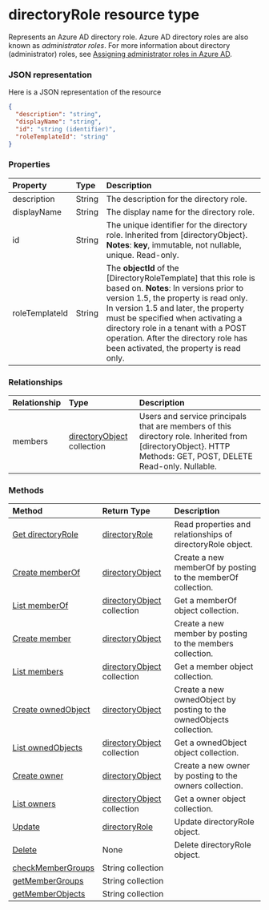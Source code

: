 # directoryRole resource type

Represents an Azure AD directory role. Azure AD directory roles are also known as *administrator roles*. For more information about directory (administrator) roles, see [Assigning administrator roles in Azure AD](http://azure.microsoft.com/documentation/articles/active-directory-assign-admin-roles/).


### JSON representation

Here is a JSON representation of the resource

<!-- {
  "blockType": "resource",
  "optionalProperties": [
    "memberOf",
    "members",
    "ownedObjects",
    "owners"
  ],
  "@odata.type": "microsoft.graph.directoryrole"
}-->

```json
{
  "description": "string",
  "displayName": "string",
  "id": "string (identifier)",
  "roleTemplateId": "string"
}

```
### Properties
| Property	   | Type	|Description|
|:---------------|:--------|:----------|
|description|String|The description for the directory role.|
|displayName|String|The display name for the directory role. |
|id|String|The unique identifier for the directory role. Inherited from [directoryObject}.                            **Notes**: **key**, immutable, not nullable, unique.             Read-only.|
|roleTemplateId|String|                The **objectId** of the [DirectoryRoleTemplate] that this role is based on.                                        **Notes**: In versions prior to version 1.5, the property is read only. In version 1.5 and later, the property must be specified when activating a directory role in a tenant with a POST operation. After the directory role has been activated, the property is read only.            |

### Relationships
| Relationship | Type	|Description|
|:---------------|:--------|:----------|
|members|[directoryObject](directoryobject.md) collection|Users and service principals that are members of this directory role. Inherited from [directoryObject}.            HTTP Methods: GET, POST, DELETE Read-only. Nullable.|

### Methods

| Method		   | Return Type	|Description|
|:---------------|:--------|:----------|
|[Get directoryRole](../api/directoryrole_get.md) | [directoryRole](directoryrole.md) |Read properties and relationships of directoryRole object.|
|[Create memberOf](../api/directoryrole_post_memberof.md) |[directoryObject](directoryobject.md)| Create a new memberOf by posting to the memberOf collection.|
|[List memberOf](../api/directoryrole_list_memberof.md) |[directoryObject](directoryobject.md) collection| Get a memberOf object collection.|
|[Create member](../api/directoryrole_post_members.md) |[directoryObject](directoryobject.md)| Create a new member by posting to the members collection.|
|[List members](../api/directoryrole_list_members.md) |[directoryObject](directoryobject.md) collection| Get a member object collection.|
|[Create ownedObject](../api/directoryrole_post_ownedobjects.md) |[directoryObject](directoryobject.md)| Create a new ownedObject by posting to the ownedObjects collection.|
|[List ownedObjects](../api/directoryrole_list_ownedobjects.md) |[directoryObject](directoryobject.md) collection| Get a ownedObject object collection.|
|[Create owner](../api/directoryrole_post_owners.md) |[directoryObject](directoryobject.md)| Create a new owner by posting to the owners collection.|
|[List owners](../api/directoryrole_list_owners.md) |[directoryObject](directoryobject.md) collection| Get a owner object collection.|
|[Update](../api/directoryrole_update.md) | [directoryRole](directoryrole.md)	|Update directoryRole object. |
|[Delete](../api/directoryrole_delete.md) | None |Delete directoryRole object. |
|[checkMemberGroups](../api/directoryrole_checkmembergroups.md)|String collection||
|[getMemberGroups](../api/directoryrole_getmembergroups.md)|String collection||
|[getMemberObjects](../api/directoryrole_getmemberobjects.md)|String collection||

<!-- uuid: 8fcb5dbc-d5aa-4681-8e31-b001d5168d79
2015-10-25 14:57:30 UTC -->
<!-- {
  "type": "#page.annotation",
  "description": "directoryRole resource",
  "keywords": "",
  "section": "documentation",
  "tocPath": ""
}-->